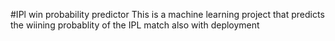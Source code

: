 #IPl win probability predictor
This is a machine learning project that predicts the wiining probablity of the IPL match also with deployment

